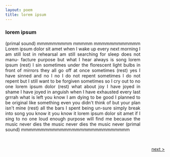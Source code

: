 ```yaml
---
layout: poem
title: lorem ipsum
---
```


### lorem ipsum

<p style="width:30.5em;text-align:justify">
(primal sound) mmmmmmmmm mmmmm mmmmmmmmmmmm Lorem ipsum dolor sit amet when I wake up every next morning I am still lost in rehearsal am still searching for sleep does not manu- facture purpose but what I hear always is song lorem ipsum (rest) I sin sometimes under the florescent light bulbs in front of mirrors they all go off at once sometimes (rest) yes I have sinned and no I no I do not repent sometimes I do not repent but I still want to be forgiven sometimes so I cry out to no one lorem ipsum dolor (rest) what about joy I have joyed in shame I have joyed in anguish when I have exhausted every last grrrah what is left you know I am dying to be good I planned to be original like something even you didn't think of but your plan isn't mine (rest) all the bars I spent being un-sure simply break into song you know it you know it lorem ipsum dolor sit amet if I sing to no one loud enough purpose will find me because the music never dies the music never dies the music never (primal sound) mmmmmmmmmmmmmmmmmmmmmmmmmmmm
</p>

&nbsp;  

<a href="/poems/epilogue" style="float: right;">next ></a>

